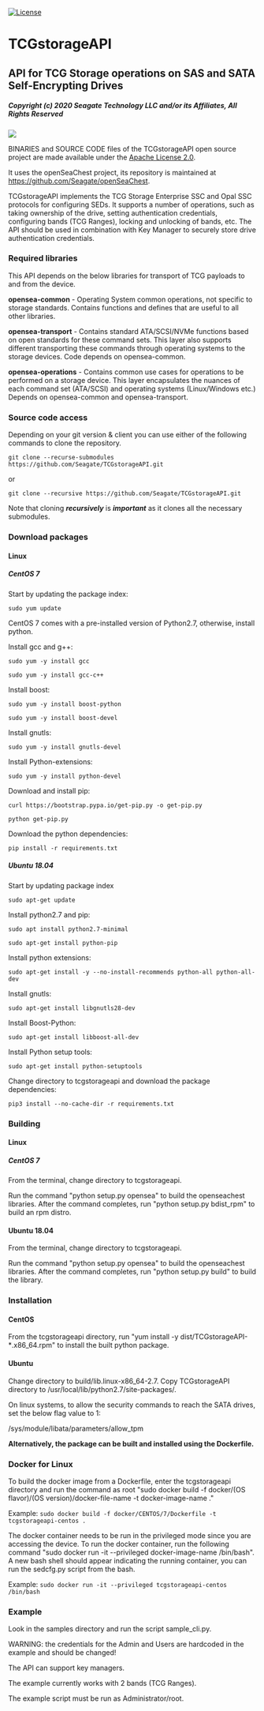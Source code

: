 [![License](https://img.shields.io/badge/License-Apache%202.0-blue.svg)](https://opensource.org/licenses/Apache-2.0)
# TCGstorageAPI

## API for TCG Storage operations on SAS and SATA Self-Encrypting Drives

##### Copyright (c) 2020 Seagate Technology LLC and/or its Affiliates, All Rights Reserved

![](https://github.com/Seagate/TCGstorageAPI/workflows/TCGstorageAPI%20build/badge.svg?branch=Python2.7)

BINARIES and SOURCE CODE files of the TCGstorageAPI open source project are made available under the [Apache License 2.0](https://opensource.org/licenses/Apache-2.0).  

It uses the openSeaChest project, its repository is maintained at https://github.com/Seagate/openSeaChest.

TCGstorageAPI implements the TCG Storage Enterprise SSC and Opal SSC protocols for configuring SEDs. It supports a number of operations, such as taking ownership of the drive, setting authentication credentials, configuring bands (TCG Ranges), locking and unlocking of bands, etc. The API should be used in combination with Key Manager to securely store drive authentication credentials.  

### Required libraries

This API depends on the below libraries for transport of TCG payloads to and from the device.

**opensea-common**      - Operating System common operations, not specific to
                      storage standards. Contains functions and defines that
                      are useful to all other libraries.

**opensea-transport**   - Contains standard ATA/SCSI/NVMe functions based on open
                      standards for these command sets.  This layer also
                      supports different transporting these commands through
                      operating systems to the storage devices. Code depends on
                      opensea-common.

**opensea-operations**  - Contains common use cases for operations to be performed
                      on a storage device. This layer encapsulates the nuances
                      of each command set (ATA/SCSI) and operating systems
                      (Linux/Windows etc.) Depends on opensea-common and
                      opensea-transport.

### Source code access

Depending on your git version & client you can use either of the following commands to clone the repository.

`git clone --recurse-submodules https://github.com/Seagate/TCGstorageAPI.git`

or

`git clone --recursive https://github.com/Seagate/TCGstorageAPI.git`

Note that cloning **_recursively_** is **_important_** as it clones all the necessary submodules.

### Download packages

#### Linux

##### CentOS 7

Start by updating the package index:

`sudo yum update`

CentOS 7 comes with a pre-installed version of Python2.7, otherwise, install python.

Install gcc and g++:

`sudo yum -y install gcc`

`sudo yum -y install gcc-c++`

Install boost:

`sudo yum -y install boost-python`

`sudo yum -y install boost-devel`

Install gnutls:

`sudo yum -y install gnutls-devel`

Install Python-extensions:

`sudo yum -y install python-devel`

Download and install pip:

`curl https://bootstrap.pypa.io/get-pip.py -o get-pip.py`

`python get-pip.py`

Download the python dependencies:

`pip install -r requirements.txt`

##### Ubuntu 18.04

Start by updating package index

`sudo apt-get update`

Install python2.7 and pip:

`sudo apt install python2.7-minimal`

`sudo apt-get install python-pip`

Install python extensions:

`sudo apt-get install -y --no-install-recommends python-all python-all-dev`

Install gnutls:

`sudo apt-get install libgnutls28-dev` 
 
 Install Boost-Python:
 
 `sudo apt-get install libboost-all-dev`
 
 Install Python setup tools:
 
 `sudo apt-get install python-setuptools`
 
Change directory to tcgstorageapi and download the package dependencies:

`pip3 install --no-cache-dir -r requirements.txt`
 
### Building

#### Linux

##### CentOS 7

From the terminal, change directory to tcgstorageapi.

Run the command "python setup.py opensea" to build the openseachest libraries. After the command completes, run "python setup.py bdist_rpm" to build an rpm distro.

#### Ubuntu 18.04

From the terminal, change directory to tcgstorageapi.

Run the command "python setup.py opensea" to build the openseachest libraries. After the command completes, run "python setup.py build" to build the library.

### Installation

#### CentOS

From the tcgstorageapi directory, run "yum install -y  dist/TCGstorageAPI-*.x86_64.rpm" to install the built python package.

#### Ubuntu

Change directory to build/lib.linux-x86_64-2.7. Copy TCGstorageAPI directory to /usr/local/lib/python2.7/site-packages/.

On linux systems, to allow the security commands to reach the SATA drives, set the below flag value to 1:

/sys/module/libata/parameters/allow_tpm

**Alternatively, the package can be built and installed using the Dockerfile.**

### Docker for Linux

To build the docker image from a Dockerfile, enter the tcgstorageapi directory and run the command as root "sudo docker build -f docker/(OS flavor)/(OS version)/docker-file-name -t docker-image-name ."

Example: `sudo docker build -f docker/CENTOS/7/Dockerfile -t tcgstorageapi-centos .`

The docker container needs to be run in the privileged mode since you are accessing the device. To run the docker container, run the following command "sudo docker run -it --privileged docker-image-name /bin/bash". A new bash shell should appear indicating the running container, you can run the sedcfg.py script from the bash.

Example: `sudo docker run -it --privileged tcgstorageapi-centos /bin/bash`

### Example

Look in the samples directory and run the script sample_cli.py.

WARNING: the credentials for the Admin and Users are hardcoded in the example and should be changed!

The API can support key managers.

The example currently works with 2 bands (TCG Ranges).   

The example script must be run as Administrator/root.
